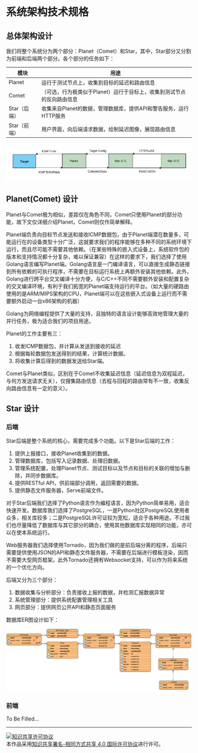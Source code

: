 # 系统架构技术规格

## 总体架构设计

我们将整个系统分为两个部分：Planet（Comet）和Star，其中，Star部分又分割为前端和后端两个部分。各个部分的任务如下：  

| 模块 | 用途 |
| --- | --- |
| Planet | 运行于测试节点上，收集到目标的延迟和路由信息 |
| Comet | （可选，行为极类似于Planet）运行于目标上，收集到测试节点的反向路由信息 |
| Star（后端） | 收集来自Planet的数据，管理数据库，提供API和警告服务，运行HTTP服务 |
| Star（前端） | 用户界面，向后端请求数据，绘制延迟图像，展现路由信息 |

![Graph](image/graph2.png)

## Planet(Comet) 设计

Planet与Comet极为相似，差距仅在角色不同，Comet只使用Planet的部分功能，故下文仅详细介绍Planet，Comet则仅作简单解释。

Planet端负责向目标节点发送和接收ICMP数据包，由于Planet端潜在数量多，可能运行在的设备类型十分广泛，这就要求我们的程序能够在多种不同的系统环境下运行，而且尽可能不需要其他依赖。（在某些特殊的嵌入式设备上，系统软件包的版本和支持情况都十分复杂，难以保证兼容）在这样的要求下，我们选择了使用Golang语言编写Planet端。Golang语言是一门编译语言，可以直接生成静态链接到所有依赖的可执行程序，不需要在目标运行系统上再额外安装其他依赖。此外，Golang进行跨平台交叉编译十分方便，与C/C++不同不需要额外安装和配置复杂的交叉编译环境，有利于我们拓宽的Planet端支持运行的平台。（如大量的硬路由使用的是ARM/MIPS架构的CPU，Planet端可以在这些嵌入式设备上运行而不需要额外启动一台x86架构的机器）

Golang为网络编程提供了大量的支持，且独特的语言设计能够高效地管理大量的并行任务，极为适合我们的项目用途。

Planet的工作主要有三：
 1. 收发ICMP数据包，并计算从发送到接收的延迟
 2. 根据每轮数据包发送得到的结果，计算统计数据。
 3. 将收集计算后得到的数据发送给Star端。
 
Comet与Planet类似，区别在于Comet不收集延迟信息（延迟信息为双程延迟，与何方发送请求无关），仅搜集路由信息（去程与回程的路由常有不一致，收集反向路由信息有一定的意义）。

## Star 设计

### 后端

Star后端是整个系统的核心，需要完成多个功能。以下是Star后端的工作：

 1. 提供上报接口，接收Planet收集到的数据。  
 2. 管理数据库，包括写入记录数据、处理旧数据。  
 3. 管理系统配置，处理Planet节点、测试目标以及节点和目标的关联的增加与删除，并同步数据库。  
 4. 提供RESTful API，供前端部分调用，返回需要的数据。  
 5. 提供静态文件服务器，Serve前端文件。  

对于Star后端我们选择了Python语言作为编程语言，因为Python简单易用，适合快速开发。数据库我们选择了PostgreSQL，一是Python社区PostgreSQL使用者众多，相关库较多；二是PostgreSQL许可证较为宽松，适合于各种用途。不过我们也尽量降低了数据库与其它部分的耦合，使用其他数据库实现相同的功能，亦可以在使本系统运行。

Web服务器我们选择使用Tornado，因为我们做的是前后端分离的程序，后端只需要提供使用JSON的API和静态文件服务器，不需要在后端进行模板渲染，因而不需要大型网页框架。此外Tornado还拥有Websocket支持，可以作为将来系统的一个优化方向。

后端又分为三个部分：

 1. 数据收集与分析部分：负责接收上报的数据，并检测汇报数据异常  
 2. 系统管理部分：提供系统配置管理相关工具
 3. 网页部分：提供网页公开API和静态页面服务
 
数据库ER图设计如下：  
![ERDiagram](image/graph3.png)

### 前端

To Be Filled...

<hr>

<a rel="license" href="http://creativecommons.org/licenses/by-sa/4.0/"><img alt="知识共享许可协议" style="border-width:0" src="https://i.creativecommons.org/l/by-sa/4.0/88x31.png" /></a><br />本作品采用<a rel="license" href="http://creativecommons.org/licenses/by-sa/4.0/">知识共享署名-相同方式共享 4.0 国际许可协议</a>进行许可。